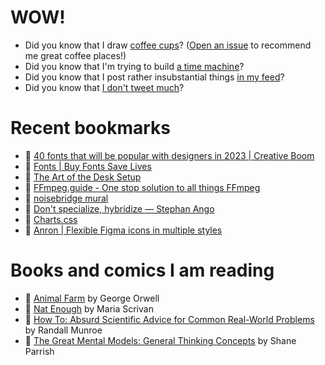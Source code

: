 # WOW!

- Did you know that I draw [coffee cups](https://papercups.mamuso.net/)? ([Open an issue](https://github.com/mamuso/papercups/issues) to recommend me great coffee places!)
- Did you know that I'm trying to build [a time machine](https://github.com/mamuso/fluxcapacitor)?
- Did you know that I post rather insubstantial things [in my feed](https://feed.mamuso.net/)?
- Did you know that [I don't tweet much](https://twitter.com/mamuso)?

# Recent bookmarks

- 👀 [40 fonts that will be popular with designers in 2023 | Creative Boom](https://www.creativeboom.com/resources/top-40-fonts-in-2023/)
- 👀 [Fonts | Buy Fonts Save Lives](https://buyfontssavelives.com/fonts/)
- 👀 [The Art of the Desk Setup](https://arun.is/blog/desk-setup/)
- 👀 [FFmpeg.guide - One stop solution to all things FFmpeg](https://ffmpeg.guide/)
- 👀 [noisebridge mural](https://sailorhg.com/mural.html)
- 👀 [Don't specialize, hybridize — Stephan Ango](https://stephanango.com/hybridize)
- 👀 [Charts.css](http://chartscss.org/)
- 👀 [Anron | Flexible Figma icons in multiple styles](https://www.anron.pro/)


# Books and comics I am reading

- 📘 [Animal Farm](https://www.goodreads.com/book/show/8349198) by George Orwell
- 📘 [Nat Enough](https://www.goodreads.com/book/show/45714795) by Maria Scrivan
- 📘 [How To: Absurd Scientific Advice for Common Real-World Problems](https://www.goodreads.com/book/show/43851501) by Randall Munroe
- 📘 [The Great Mental Models: General Thinking Concepts](https://www.goodreads.com/book/show/58103132) by Shane Parrish

